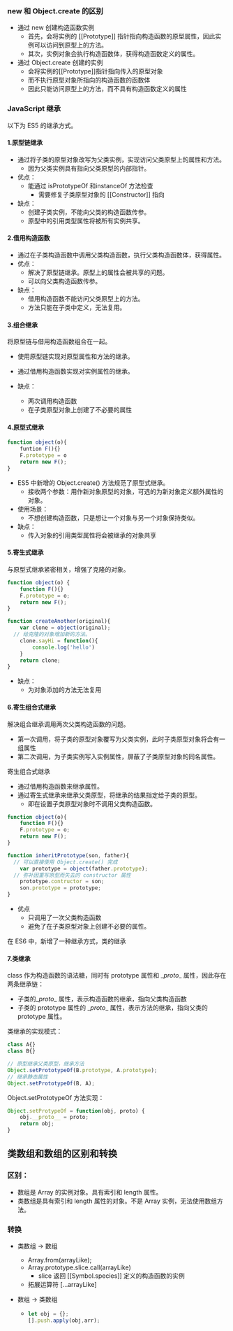 ### new 和 Object.create 的区别

- 通过 new 创建构造函数实例
  - 首先，会将实例的 [[Prototype]] 指针指向构造函数的原型属性，因此实例可以访问到原型上的方法。
  - 其次，实例对象会执行构造函数体，获得构造函数定义的属性。
- 通过 Object.create 创建的实例
  - 会将实例的[[Prototype]]指针指向传入的原型对象
  - 而不执行原型对象所指向的构造函数的函数体
  - 因此只能访问原型上的方法，而不具有构造函数定义的属性

### JavaScript 继承

以下为 ES5 的继承方式。

####  1.原型链继承

- 通过将子类的原型对象改写为父类实例，实现访问父类原型上的属性和方法。
  - 因为父类实例具有指向父类原型的内部指针。
- 优点：
  - 能通过 isPrototypeOf 和instanceOf 方法检查
    - 需要修复子类原型对象的 [[Constructor]] 指向
- 缺点：
  - 创建子类实例，不能向父类的构造函数传参。
  - 原型中的引用类型属性将被所有实例共享。

#### 2.借用构造函数

- 通过在子类构造函数中调用父类构造函数，执行父类构造函数体，获得属性。
- 优点：
  - 解决了原型链继承。原型上的属性会被共享的问题。
  - 可以向父类构造函数传参。
- 缺点：
  - 借用构造函数不能访问父类原型上的方法。
  - 方法只能在子类中定义，无法复用。

#### 3.组合继承

将原型链与借用构造函数组合在一起。

- 使用原型链实现对原型属性和方法的继承。
- 通过借用构造函数实现对实例属性的继承。

- 缺点：
  - 两次调用构造函数
  - 在子类原型对象上创建了不必要的属性

#### 4.原型式继承

```js
function object(o){
	funtion F(){}
	F.prototype = o
	return new F();
}
```

- ES5 中新增的 Object.create() 方法规范了原型式继承。
  - 接收两个参数：用作新对象原型的对象，可选的为新对象定义额外属性的对象。
- 使用场景：
  - 不想创建构造函数，只是想让一个对象与另一个对象保持类似。
- 缺点：
  - 传入对象的引用类型属性将会被继承的对象共享

#### 5.寄生式继承

与原型式继承紧密相关，增强了克隆的对象。

```js
function object(o) {
	function F(){}
	F.prototype = o;
	return new F();
}

function createAnother(original){
	var clone = object(original);
  // 给克隆的对象增加新的方法。
	clone.sayHi = function(){
		console.log('hello')
	}
	return clone;
}
```

- 缺点：
  - 为对象添加的方法无法复用

#### 6.寄生组合式继承

解决组合继承调用两次父类构造函数的问题。

- 第一次调用，将子类的原型对象覆写为父类实例，此时子类原型对象将会有一组属性
- 第二次调用，为子类实例写入实例属性，屏蔽了子类原型对象的同名属性。

寄生组合式继承

- 通过借用构造函数来继承属性。
- 通过寄生式继承来继承父类原型，将继承的结果指定给子类的原型。
  - 即在设置子类原型对象时不调用父类构造函数。

```js
function object(o){
	function F(){}
	F.prototype = o;
	return new F();
}

function inheritPrototype(son, father){
  // 可以直接使用 Object.create() 完成
	var prototype = object(father.prototype);
  // 弥补因重写原型而失去的 constructor 属性
	prototype.contructor = son;
	son.prototype = prototype;
}
```

- 优点
  - 只调用了一次父类构造函数
  - 避免了在子类原型对象上创建不必要的属性。

在 ES6 中，新增了一种继承方式，类的继承

#### 7.类继承

class 作为构造函数的语法糖，同时有 prototype 属性和 \__proto__ 属性，因此存在两条继承链：

- 子类的\__proto__ 属性，表示构造函数的继承，指向父类构造函数
- 子类的 prototype 属性的 \__proto__ 属性，表示方法的继承，指向父类的 prototype 属性。

类继承的实现模式：

```js
class A{}
class B{}

// 原型继承父类原型，继承方法
Object.setPrototypeOf(B.prototype, A.prototype);
// 继承静态属性
Object.setPrototypeOf(B, A);
```

 Object.setPrototypeOf 方法实现：

```js
Object.setProtypeOf = function(obj, proto) {
	obj.__proto__ = proto;
	return obj;
}
```

## 类数组和数组的区别和转换

### 区别：

- 数组是 Array 的实例对象。具有索引和 length 属性。
- 类数组是具有索引和 length 属性的对象。不是 Array 实例，无法使用数组方法。

### 转换

- 类数组 -> 数组

  - Array.from(arrayLike);
  - Array.prototype.slice.call(arrayLike)
    - slice 返回 [[Symbol.species]] 定义的构造函数的实例
  - 拓展运算符 […arrayLike]

- 数组 -> 类数组

  - ```js
    let obj = {};
    [].push.apply(obj,arr);
    ```

    


